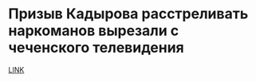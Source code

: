 # Призыв Кадырова расстреливать наркоманов вырезали с чеченского телевидения



[LINK](https://varlamov.ru/1992178.html)